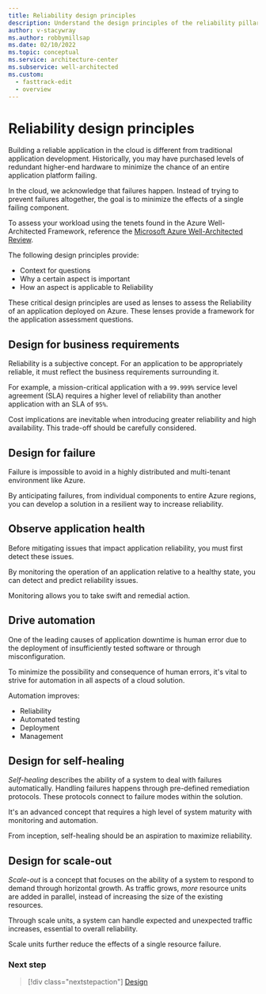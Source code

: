 ```yaml
---
title: Reliability design principles
description: Understand the design principles of the reliability pillar.
author: v-stacywray
ms.author: robbymillsap
ms.date: 02/10/2022
ms.topic: conceptual
ms.service: architecture-center
ms.subservice: well-architected
ms.custom:
  - fasttrack-edit
  - overview
---
```


# Reliability design principles

Building a reliable application in the cloud is different from traditional application development. Historically, you may have purchased levels of redundant higher-end hardware to minimize the chance of an entire application platform failing.

In the cloud, we acknowledge that failures happen. Instead of trying to prevent failures altogether, the goal is to minimize the effects of a single failing component.

To assess your workload using the tenets found in the Azure Well-Architected Framework, reference the [Microsoft Azure Well-Architected Review](/assessments/?id=azure-architecture-review&mode=pre-assessment).

The following design principles provide:

- Context for questions
- Why a certain aspect is important
- How an aspect is applicable to Reliability

These critical design principles are used as lenses to assess the Reliability of an application deployed on Azure. These lenses provide a framework for the application assessment questions.

## Design for business requirements

Reliability is a subjective concept. For an application to be appropriately reliable, it must reflect the business requirements surrounding it.

For example, a mission-critical application with a `99.999%` service level agreement (SLA) requires a higher level of reliability than another application with an SLA of `95%`.

Cost implications are inevitable when introducing greater reliability and high availability. This trade-off should be carefully considered.

## Design for failure

Failure is impossible to avoid in a highly distributed and multi-tenant environment like Azure.

By anticipating failures, from individual components to entire Azure regions, you can develop a solution in a resilient way to increase reliability.

## Observe application health

Before mitigating issues that impact application reliability, you must first detect these issues.

By monitoring the operation of an application relative to a healthy state, you can detect and predict reliability issues.

Monitoring allows you to take swift and remedial action.

## Drive automation

One of the leading causes of application downtime is human error due to the deployment of insufficiently tested software or through misconfiguration.

To minimize the possibility and consequence of human errors, it's vital to strive for automation in all aspects of a cloud solution.

Automation improves:

- Reliability
- Automated testing
- Deployment
- Management

## Design for self-healing

*Self-healing* describes the ability of a system to deal with failures automatically. Handling failures happens through pre-defined remediation protocols. These protocols connect to failure modes within the solution.

It's an advanced concept that requires a high level of system maturity with monitoring and automation.

From inception, self-healing should be an aspiration to maximize reliability.

## Design for scale-out

*Scale-out* is a concept that focuses on the ability of a system to respond to demand through horizontal growth. As traffic grows, *more* resource units are added in parallel, instead of increasing the size of the existing resources.

Through scale units, a system can handle expected and unexpected traffic increases, essential to overall reliability.

Scale units further reduce the effects of a single resource failure.

### Next step

> [!div class="nextstepaction"]
> [Design](./design-checklist.md)
